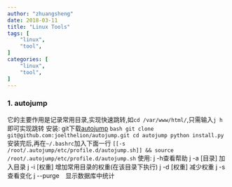 ```yaml
---
author: "zhuangsheng"
date: 2018-03-11
title: "Linux Tools"
tags: [
    "linux",
    "tool",
]
categories: [
    "linux",
    "tool",
]
---
```


### 1. autojump
它的主要作用是记录常用目录,实现快速跳转,如`cd /var/www/html/`,只需输入`j h`即可实现跳转
安装:
    git下载[autojump](https://github.com/joelthelion/autojump)
    ```bash
    git clone git@github.com:joelthelion/autojump.git
    cd autojump
    python install.py
    ```
    安装完后,再在`~/.bashrc`加入下面一行
    `[[-s /root/.autojump/etc/profile.d/autojump.sh]] && source /root/.autojump/etc/profile.d/autojump.sh`
使用:
    j -h查看帮助
    j -a [目录] 加入目录
    j -i [权重] 增加常用目录的权重(在该目录下执行)
    j -d [权重] 减少权重
    j -s 查看变化
    j --purge　显示数据库中统计